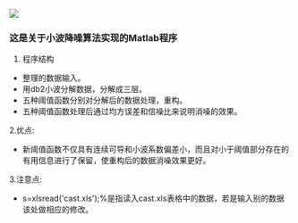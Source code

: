 ![](http://pic.qiantucdn.com/58pic/14/86/33/11S58PICmi2_1024.jpg)
### 这是关于小波降噪算法实现的Matlab程序


1. 程序结构
-  整理的数据输入。
-  用db2小波分解数据，分解成三层。
-  五种阈值函数分别对分解后的数据处理，重构。
-  五种阈值函数处理后通过均方误差和信噪比来说明消噪的效果。

2.优点: 
-   新阈值函数不仅具有连续可导和小波系数偏差小，而且对小于阈值部分存在的有用信息进行了保留，使重构后的数据消噪效果更好。
      
3.注意点:
-  s=xlsread('cast.xls');%是指读入cast.xls表格中的数据，若是输入别的数据该处做相应的修改。
    
